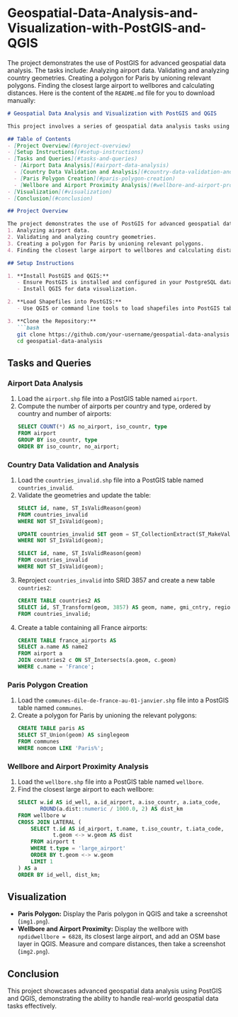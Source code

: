 # Geospatial-Data-Analysis-and-Visualization-with-PostGIS-and-QGIS
The project demonstrates the use of PostGIS for advanced geospatial data analysis. The tasks include:  Analyzing airport data. Validating and analyzing country geometries. Creating a polygon for Paris by unioning relevant polygons. Finding the closest large airport to wellbores and calculating distances.
Here is the content of the `README.md` file for you to download manually:

```markdown
# Geospatial Data Analysis and Visualization with PostGIS and QGIS

This project involves a series of geospatial data analysis tasks using PostGIS and QGIS. The tasks range from loading shapefiles into PostGIS tables, performing spatial queries, validating geometries, and visualizing the results in QGIS.

## Table of Contents
- [Project Overview](#project-overview)
- [Setup Instructions](#setup-instructions)
- [Tasks and Queries](#tasks-and-queries)
  - [Airport Data Analysis](#airport-data-analysis)
  - [Country Data Validation and Analysis](#country-data-validation-and-analysis)
  - [Paris Polygon Creation](#paris-polygon-creation)
  - [Wellbore and Airport Proximity Analysis](#wellbore-and-airport-proximity-analysis)
- [Visualization](#visualization)
- [Conclusion](#conclusion)

## Project Overview

The project demonstrates the use of PostGIS for advanced geospatial data analysis. The tasks include:
1. Analyzing airport data.
2. Validating and analyzing country geometries.
3. Creating a polygon for Paris by unioning relevant polygons.
4. Finding the closest large airport to wellbores and calculating distances.

## Setup Instructions

1. **Install PostGIS and QGIS:**
   - Ensure PostGIS is installed and configured in your PostgreSQL database.
   - Install QGIS for data visualization.

2. **Load Shapefiles into PostGIS:**
   - Use QGIS or command line tools to load shapefiles into PostGIS tables.

3. **Clone the Repository:**
   ```bash
   git clone https://github.com/your-username/geospatial-data-analysis.git
   cd geospatial-data-analysis
   ```

## Tasks and Queries

### Airport Data Analysis
1. Load the `airport.shp` file into a PostGIS table named `airport`.
2. Compute the number of airports per country and type, ordered by country and number of airports:
   ```sql
   SELECT COUNT(*) AS no_airport, iso_countr, type
   FROM airport
   GROUP BY iso_countr, type
   ORDER BY iso_countr, no_airport;
   ```

### Country Data Validation and Analysis
1. Load the `countries_invalid.shp` file into a PostGIS table named `countries_invalid`.
2. Validate the geometries and update the table:
   ```sql
   SELECT id, name, ST_IsValidReason(geom)
   FROM countries_invalid
   WHERE NOT ST_IsValid(geom);

   UPDATE countries_invalid SET geom = ST_CollectionExtract(ST_MakeValid(geom), 3)
   WHERE NOT ST_IsValid(geom);

   SELECT id, name, ST_IsValidReason(geom)
   FROM countries_invalid
   WHERE NOT ST_IsValid(geom);
   ```
3. Reproject `countries_invalid` into SRID 3857 and create a new table `countries2`:
   ```sql
   CREATE TABLE countries2 AS 
   SELECT id, ST_Transform(geom, 3857) AS geom, name, gmi_cntry, region 
   FROM countries_invalid;
   ```
4. Create a table containing all France airports:
   ```sql
   CREATE TABLE france_airports AS 
   SELECT a.name AS name2
   FROM airport a 
   JOIN countries2 c ON ST_Intersects(a.geom, c.geom)
   WHERE c.name = 'France';
   ```

### Paris Polygon Creation
1. Load the `communes-dile-de-france-au-01-janvier.shp` file into a PostGIS table named `communes`.
2. Create a polygon for Paris by unioning the relevant polygons:
   ```sql
   CREATE TABLE paris AS
   SELECT ST_Union(geom) AS singlegeom 
   FROM communes
   WHERE nomcom LIKE 'Paris%';
   ```

### Wellbore and Airport Proximity Analysis
1. Load the `wellbore.shp` file into a PostGIS table named `wellbore`.
2. Find the closest large airport to each wellbore:
   ```sql
   SELECT w.id AS id_well, a.id_airport, a.iso_countr, a.iata_code,
          ROUND(a.dist::numeric / 1000.0, 2) AS dist_km
   FROM wellbore w 
   CROSS JOIN LATERAL (
       SELECT t.id AS id_airport, t.name, t.iso_countr, t.iata_code,
              t.geom <-> w.geom AS dist
       FROM airport t
       WHERE t.type = 'large_airport'
       ORDER BY t.geom <-> w.geom
       LIMIT 1
   ) AS a
   ORDER BY id_well, dist_km;
   ```

## Visualization
- **Paris Polygon:** Display the Paris polygon in QGIS and take a screenshot (`img1.png`).
- **Wellbore and Airport Proximity:** Display the wellbore with `npdidwellbore = 6828`, its closest large airport, and add an OSM base layer in QGIS. Measure and compare distances, then take a screenshot (`img2.png`).

## Conclusion
This project showcases advanced geospatial data analysis using PostGIS and QGIS, demonstrating the ability to handle real-world geospatial data tasks effectively.
```
